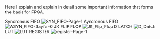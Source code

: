 Here I explain and explain in detail some important information that forms the basis for FPGA.

Syncronous FIFO ![SYN_FIFO-Page-1](https://github.com/user-attachments/assets/a5135e37-19c0-4669-958b-0e9466729650)
Ayncronous FIFO ![ASYN_FIFO-Sayfa -6](https://github.com/user-attachments/assets/cd9c4f83-6b8e-423b-be82-d07595f158b1)
JK FLIP FLOP ![JK_Flip_Flop](https://github.com/user-attachments/assets/8b5e50e3-be30-419b-90e0-b7f71a3f5698)
D LATCH ![D_Datch](https://github.com/user-attachments/assets/a0b66ff6-52e7-47dc-84c8-de21c023e1a1)
LUT ![LUT](https://github.com/user-attachments/assets/f0787eb9-0542-4fe2-945b-5218126bad8f)
REGISTER ![register-Page-1](https://github.com/user-attachments/assets/38ac32ce-893e-4478-b9fa-2332aae2e96c)
